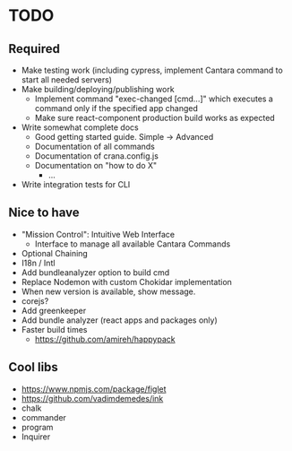 # TODO

## Required

- Make testing work (including cypress, implement Cantara command to start all needed servers)
- Make building/deploying/publishing work
  - Implement command "exec-changed <appname> [cmd...]" which executes a command only if the specified app changed
  - Make sure react-component production build works as expected
- Write somewhat complete docs
  - Good getting started guide. Simple -> Advanced
  - Documentation of all commands
  - Documentation of crana.config.js
  - Documentation on "how to do X"
    - ...
- Write integration tests for CLI

## Nice to have

- "Mission Control": Intuitive Web Interface
  - Interface to manage all available Cantara Commands
- Optional Chaining
- I18n / Intl
- Add bundleanalyzer option to build cmd
- Replace Nodemon with custom Chokidar implementation
- When new version is available, show message.
- corejs?
- Add greenkeeper
- Add bundle analyzer (react apps and packages only)
- Faster build times
  - https://github.com/amireh/happypack

## Cool libs

- https://www.npmjs.com/package/figlet
- https://github.com/vadimdemedes/ink
- chalk
- commander
- program
- Inquirer
